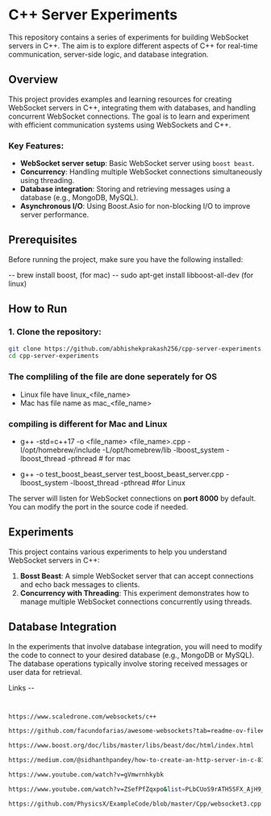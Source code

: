 # C++ Server Experiments

This repository contains a series of experiments for building WebSocket servers in C++. The aim is to explore different aspects of C++ for real-time communication, server-side logic, and database integration.

## Overview

This project provides examples and learning resources for creating WebSocket servers in C++, integrating them with databases, and handling concurrent WebSocket connections. The goal is to learn and experiment with efficient communication systems using WebSockets and C++.

### Key Features:

- **WebSocket server setup**: Basic WebSocket server using `boost beast`.
- **Concurrency**: Handling multiple WebSocket connections simultaneously using threading.
- **Database integration**: Storing and retrieving messages using a database (e.g., MongoDB, MySQL).
- **Asynchronous I/O**: Using Boost.Asio for non-blocking I/O to improve server performance.

## Prerequisites

Before running the project, make sure you have the following installed:


-- brew install boost, (for mac)
-- sudo apt-get install libboost-all-dev    (for linux)


## How to Run

### 1. Clone the repository:

```bash
git clone https://github.com/abhishekprakash256/cpp-server-experiments.git
cd cpp-server-experiments
```



### The compliling of the file are done seperately for OS 

- Linux file have linux_<file_name>
- Mac has file name as mac_<file_name>


### compiling is different for Mac and Linux 
- g++ -std=c++17 -o <file_name> <file_name>.cpp -I/opt/homebrew/include -L/opt/homebrew/lib -lboost_system -lboost_thread -pthread                  # for mac 

- g++ -o test_boost_beast_server test_boost_beast_server.cpp -lboost_system -lboost_thread -pthread        #for Linux          




The server will listen for WebSocket connections on **port 8000** by default. You can modify the port in the source code if needed.

## Experiments

This project contains various experiments to help you understand WebSocket servers in C++:

1. **Bosst Beast**: A simple WebSocket server that can accept connections and echo back messages to clients.
2. **Concurrency with Threading**: This experiment demonstrates how to manage multiple WebSocket connections concurrently using threads.


## Database Integration

In the experiments that involve database integration, you will need to modify the code to connect to your desired database (e.g., MongoDB or MySQL). The database operations typically involve storing received messages or user data for retrieval.


Links -- 

```bash


https://www.scaledrone.com/websockets/c++

https://github.com/facundofarias/awesome-websockets?tab=readme-ov-file#c-1

https://www.boost.org/doc/libs/master/libs/beast/doc/html/index.html

https://medium.com/@sidhanthpandey/how-to-create-an-http-server-in-c-812cee49ff77

https://www.youtube.com/watch?v=gVmwrnhkybk

https://www.youtube.com/watch?v=ZSefPfZqxpo&list=PLbCUoS9rATH5SFX_AjH9_kZ9MNZgAHYNj

https://github.com/PhysicsX/ExampleCode/blob/master/Cpp/websocket3.cpp


```